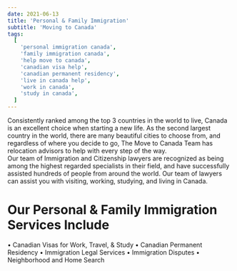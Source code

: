 ```yaml
---
date: 2021-06-13
title: 'Personal & Family Immigration'
subtitle: 'Moving to Canada'
tags:
  [
    'personal immigration canada',
    'family immigration canada',
    'help move to canada',
    'canadian visa help',
    'canadian permanent residency',
    'live in canada help',
    'work in canada',
    'study in canada',
  ]
---
```


Consistently ranked among the top 3 countries in the world to live, Canada is an excellent choice when starting a new life. As the second largest country in the world, there are many beautiful cities to choose from, and regardless of where you decide to go, The Move to Canada Team has relocation advisors to help with every step of the way.
<br/>
Our team of Immigration and Citizenship lawyers are recognized as being among the highest regarded specialists in their field, and have successfully assisted hundreds of people from around the world. Our team of lawyers can assist you with visiting, working, studying, and living in Canada.
<br/>

# Our Personal & Family Immigration Services Include

• Canadian Visas for Work, Travel, & Study
• Canadian Permanent Residency
• Immigration Legal Services
• Immigration Disputes
• Neighborhood and Home Search
